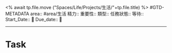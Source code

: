 <% await tp.file.move ("Spaces/Life/Projects/生活/"+tp.file.title) %>
#GTD-METADATA 
area:: #area/生活
精力:: 
重要性::
類型:: 
任務狀態:: 
等待::
Start_Date:: 🛫
Due_date:: 📅

--- 
# Task
